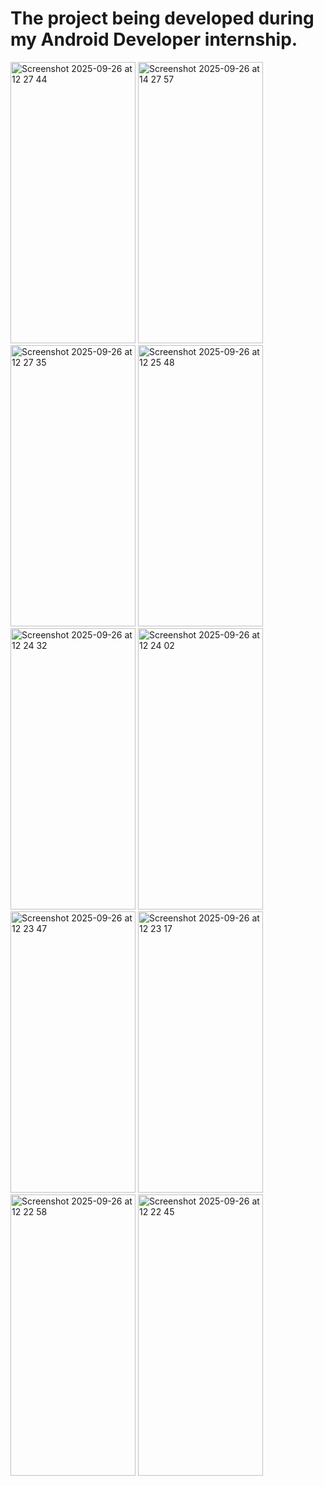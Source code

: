 # The project being developed during my Android Developer internship.

<img width="200" height="450" alt="Screenshot 2025-09-26 at 12 27 44" src="https://github.com/user-attachments/assets/f1bd1f2f-5e29-499f-8b2d-4d3b72bb0b39" />
<img width="200" height="450" alt="Screenshot 2025-09-26 at 14 27 57" src="https://github.com/user-attachments/assets/902fe560-99cc-47fc-8e7c-0092c60e75d0" />
<img width="200" height="450" alt="Screenshot 2025-09-26 at 12 27 35" src="https://github.com/user-attachments/assets/9a7f4dc9-0fb8-4883-bfe6-00d77bb66e0d" />
<img width="200" height="450" alt="Screenshot 2025-09-26 at 12 25 48" src="https://github.com/user-attachments/assets/da65436f-e898-4f2c-9cd8-f36907d21d1d" />
<img width="200" height="450" alt="Screenshot 2025-09-26 at 12 24 32" src="https://github.com/user-attachments/assets/1d251083-c18e-4e0b-8e56-0655109bfa66" />
<img width="200" height="450" alt="Screenshot 2025-09-26 at 12 24 02" src="https://github.com/user-attachments/assets/cc3c6759-3237-4347-bfa5-ed009391b151" />
<img width="200" height="450" alt="Screenshot 2025-09-26 at 12 23 47" src="https://github.com/user-attachments/assets/ed60f9cf-4bae-4450-ba3c-1763e0bbe2fe" />
<img width="200" height="450" alt="Screenshot 2025-09-26 at 12 23 17" src="https://github.com/user-attachments/assets/101caae9-dfd1-409f-a2ad-04c13e93f79a" />
<img width="200" height="450" alt="Screenshot 2025-09-26 at 12 22 58" src="https://github.com/user-attachments/assets/0187d82c-927b-4268-bb82-85515d26eaf5" />
<img width="200" height="450" alt="Screenshot 2025-09-26 at 12 22 45" src="https://github.com/user-attachments/assets/33a98bef-7161-4b3c-9f97-ad8b0c7a169b" />


